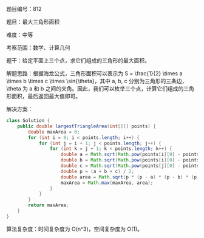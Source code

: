 题目编号：812

题目：最大三角形面积

难度：中等

考察范围：数学、计算几何

题干：给定平面上三个点，求它们组成的三角形的最大面积。

解题思路：根据海龙公式，三角形面积可以表示为 S = \frac{1}{2} \times a \times b \times c \times \sin{\theta}，其中 a, b, c 分别为三角形的三条边，\theta 为 a 和 b 之间的夹角。因此，我们可以枚举三个点，计算它们组成的三角形面积，最后返回最大值即可。

解决方案：

```java
class Solution {
    public double largestTriangleArea(int[][] points) {
        double maxArea = 0;
        for (int i = 0; i < points.length; i++) {
            for (int j = i + 1; j < points.length; j++) {
                for (int k = j + 1; k < points.length; k++) {
                    double a = Math.sqrt(Math.pow(points[i][0] - points[j][0], 2) + Math.pow(points[i][1] - points[j][1], 2));
                    double b = Math.sqrt(Math.pow(points[i][0] - points[k][0], 2) + Math.pow(points[i][1] - points[k][1], 2));
                    double c = Math.sqrt(Math.pow(points[j][0] - points[k][0], 2) + Math.pow(points[j][1] - points[k][1], 2));
                    double p = (a + b + c) / 2;
                    double area = Math.sqrt(p * (p - a) * (p - b) * (p - c));
                    maxArea = Math.max(maxArea, area);
                }
            }
        }
        return maxArea;
    }
}
```

算法复杂度：时间复杂度为 O(n^3)，空间复杂度为 O(1)。